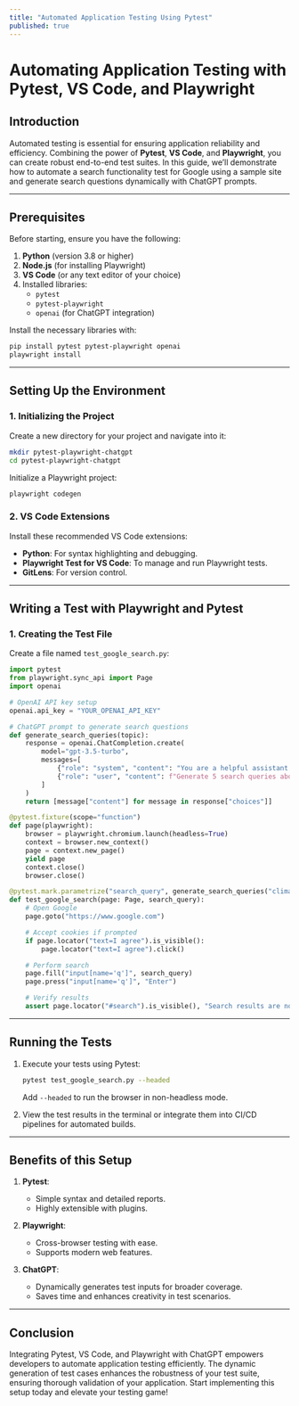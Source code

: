 ```yaml
---
title: "Automated Application Testing Using Pytest"
published: true
---
```


# Automating Application Testing with Pytest, VS Code, and Playwright

## Introduction
Automated testing is essential for ensuring application reliability and efficiency. Combining the power of **Pytest**, **VS Code**, and **Playwright**, you can create robust end-to-end test suites. In this guide, we’ll demonstrate how to automate a search functionality test for Google using a sample site and generate search questions dynamically with ChatGPT prompts.

---

## Prerequisites
Before starting, ensure you have the following:

1. **Python** (version 3.8 or higher)
2. **Node.js** (for installing Playwright)
3. **VS Code** (or any text editor of your choice)
4. Installed libraries:
   - `pytest`
   - `pytest-playwright`
   - `openai` (for ChatGPT integration)

Install the necessary libraries with:

```bash
pip install pytest pytest-playwright openai
playwright install
```

---

## Setting Up the Environment

### 1. Initializing the Project
Create a new directory for your project and navigate into it:

```bash
mkdir pytest-playwright-chatgpt
cd pytest-playwright-chatgpt
```

Initialize a Playwright project:

```bash
playwright codegen
```

### 2. VS Code Extensions
Install these recommended VS Code extensions:
- **Python**: For syntax highlighting and debugging.
- **Playwright Test for VS Code**: To manage and run Playwright tests.
- **GitLens**: For version control.

---

## Writing a Test with Playwright and Pytest

### 1. Creating the Test File
Create a file named `test_google_search.py`:

```python
import pytest
from playwright.sync_api import Page
import openai

# OpenAI API key setup
openai.api_key = "YOUR_OPENAI_API_KEY"

# ChatGPT prompt to generate search questions
def generate_search_queries(topic):
    response = openai.ChatCompletion.create(
        model="gpt-3.5-turbo",
        messages=[
            {"role": "system", "content": "You are a helpful assistant."},
            {"role": "user", "content": f"Generate 5 search queries about {topic}."}
        ]
    )
    return [message["content"] for message in response["choices"]]

@pytest.fixture(scope="function")
def page(playwright):
    browser = playwright.chromium.launch(headless=True)
    context = browser.new_context()
    page = context.new_page()
    yield page
    context.close()
    browser.close()

@pytest.mark.parametrize("search_query", generate_search_queries("climate change"))
def test_google_search(page: Page, search_query):
    # Open Google
    page.goto("https://www.google.com")

    # Accept cookies if prompted
    if page.locator("text=I agree").is_visible():
        page.locator("text=I agree").click()

    # Perform search
    page.fill("input[name='q']", search_query)
    page.press("input[name='q']", "Enter")

    # Verify results
    assert page.locator("#search").is_visible(), "Search results are not visible."
```

---

## Running the Tests

1. Execute your tests using Pytest:

   ```bash
   pytest test_google_search.py --headed
   ```

   Add `--headed` to run the browser in non-headless mode.

2. View the test results in the terminal or integrate them into CI/CD pipelines for automated builds.

---

## Benefits of this Setup

1. **Pytest**:
   - Simple syntax and detailed reports.
   - Highly extensible with plugins.

2. **Playwright**:
   - Cross-browser testing with ease.
   - Supports modern web features.

3. **ChatGPT**:
   - Dynamically generates test inputs for broader coverage.
   - Saves time and enhances creativity in test scenarios.

---

## Conclusion
Integrating Pytest, VS Code, and Playwright with ChatGPT empowers developers to automate application testing efficiently. The dynamic generation of test cases enhances the robustness of your test suite, ensuring thorough validation of your application. Start implementing this setup today and elevate your testing game!

